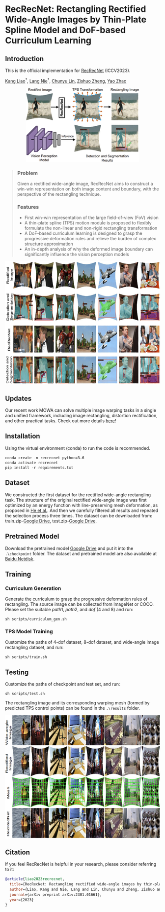 # RecRecNet: Rectangling Rectified Wide-Angle Images by Thin-Plate Spline Model and DoF-based Curriculum Learning

## Introduction
This is the official implementation for [RecRecNet](https://arxiv.org/abs/2301.01661) (ICCV2023).

[Kang Liao](https://kangliao929.github.io/)<sup>&dagger;</sup>, [Lang Nie](https://nie-lang.github.io/)<sup>&dagger;</sup>,  [Chunyu Lin](http://faculty.bjtu.edu.cn/8549/), [Zishuo Zheng](), [Yao Zhao](http://mepro.bjtu.edu.cn/zhaoyao/e_index.htm) 


<div align="center">
  <img src="https://github.com/KangLiao929/RecRecNet/blob/main/img/pipeline.png" height="240">
</div>

> ### Problem
> Given a rectified wide-angle image, RecRecNet aims to construct a win-win representation on both image content and boundary, with the perspective of the rectangling technique.
>  ### Features
>  * First win-win representation of the large field-of-view (FoV) vision
>  * A thin-plate spline (TPS) motion module is proposed to flexibly formulate the non-linear and non-rigid rectangling transformation
>  * A DoF-based curriculum learning is designed to grasp the progressive deformation rules and relieve the burden of complex structure approximation
>  * An in-depth analysis of why the deformed image boundary can significantly influence the vision perception models

<div align="center">
  <img src="https://github.com/KangLiao929/RecRecNet/blob/main/img/result.png" height="400">
</div>

## Updates
Our recent work MOWA can solve multiple image warping tasks in a single and unified framework, including image rectangling, distortion rectification, and other practical tasks. Check out more details [here](https://kangliao929.github.io/projects/mowa/)!

## Installation
Using the virtual environment (conda) to run the code is recommended.
```
conda create -n recrecnet python=3.6
conda activate recrecnet
pip install -r requirements.txt
```

## Dataset
We constructed the first dataset for the rectified wide-angle rectangling task. The structure of the original rectified wide-angle image was first optimized by an energy function with line-preserving mesh deformation, as proposed in [He et al.](https://kaiminghe.github.io/publications/sig13pano.pdf). And then we carefully filtered all results and repeated the selection process three times. The dataset can be downloaded from: train.zip-[Google Drive](https://drive.google.com/file/d/1tUFgMMkSvdGtv7OYP1Z-0HV64suGnjUQ/view?usp=sharing), test.zip-[Google Drive](https://drive.google.com/file/d/1qpnqIYnHOYJQh4p-QdfEKGNvx1w_ekI8/view?usp=sharing).

## Pretrained Model
Download the pretrained model [Google Drive](https://drive.google.com/file/d/1y9iTfWCycS3BAFViMsClbur11IY-HgXf/view?usp=sharing) and put it into the ```.\checkpoint``` folder. The dataset and pretrained model are also available at [Baidu Netdisk](https://pan.baidu.com/s/1SZmMEsZ_egTpy38TCzlyTQ?pwd=s1vg).

## Training
### Curriculum Generation
Generate the curriculum to grasp the progressive deformation rules of rectangling. The source image can be collected from ImageNet or COCO. Please set the suitable $path1$, $path2$, and $dof$ (4 and 8) and run:
```
sh scripts/curriculum_gen.sh
```
### TPS Model Training
Customize the paths of 4-dof dataset, 8-dof dataset, and wide-angle image rectangling dataset, and run:
```
sh scripts/train.sh
```
## Testing
Customize the paths of checkpoint and test set, and run:
```
sh scripts/test.sh
```
The rectangling image and its corresponding warping mesh (formed by predicted TPS control points) can be found in the ```.\results``` folder.

<div align="center">
  <img src="https://github.com/KangLiao929/RecRecNet/blob/main/img/results.png" height="400">
</div>

## Citation
If you feel RecRecNet is helpful in your research, please consider referring to it:
```bibtex
@article{liao2023recrecnet,
  title={RecRecNet: Rectangling rectified wide-angle images by thin-plate spline model and DoF-based curriculum learning},
  author={Liao, Kang and Nie, Lang and Lin, Chunyu and Zheng, Zishuo and Zhao, Yao},
  journal={arXiv preprint arXiv:2301.01661},
  year={2023}
}
```
